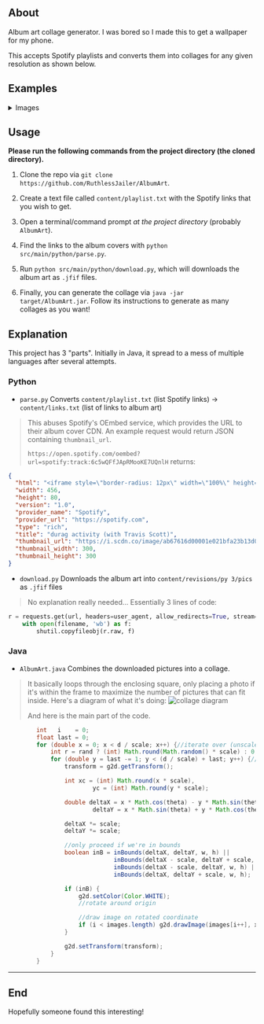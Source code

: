 ## About

Album art collage generator.
I was bored so I made this to get a wallpaper for my phone.

This accepts Spotify playlists and converts them into collages for any given resolution as shown below.

## Examples

<details>
  <summary>Images</summary>

Desktop:
![1920x1080](https://imgur.com/H0xwMM6.png)

---

Mobile:
![iPhone](https://imgur.com/Vbbk7r1.png)

---

Square:
![1:1](https://imgur.com/64CIdxq.png)

</details>

## Usage
**Please run the following commands from the project directory (the cloned directory).**
1. Clone the repo via `git clone https://github.com/RuthlessJailer/AlbumArt`.

2. Create a text file called `content/playlist.txt` with the Spotify links that you wish to get.

3. Open a terminal/command prompt _at the project directory_ (probably `AlbumArt`).
4. Find the links to the album covers with `python src/main/python/parse.py`.
5. Run `python src/main/python/download.py`, which will downloads the album art as `.jfif` files.
6. Finally, you can generate the collage via `java -jar target/AlbumArt.jar`.
   Follow its instructions to generate as many collages as you want!


## Explanation
This project has 3 "parts".
Initially in Java, it spread to a mess of multiple languages after several attempts.
### Python
- `parse.py` Converts `content/playlist.txt` (list Spotify links) -> `content/links.txt` (list of links to album art)

> This abuses Spotify's OEmbed service, which provides the URL to their album cover CDN.
An example request would return JSON containing `thumbnail_url`.
> 
> `https://open.spotify.com/oembed?url=spotify:track:6c5wQFfJApRMooKE7UQnlH`
> returns:
```json
{
  "html": "<iframe style=\"border-radius: 12px\" width=\"100%\" height=\"80\" title=\"Spotify Embed: durag activity (with Travis Scott)\" frameborder=\"0\" allowfullscreen allow=\"autoplay; clipboard-write; encrypted-media; fullscreen; picture-in-picture\" src=\"https://open.spotify.com/embed/track/6c5wQFfJApRMooKE7UQnlH?utm_source=oembed\"></iframe>",
  "width": 456,
  "height": 80,
  "version": "1.0",
  "provider_name": "Spotify",
  "provider_url": "https://spotify.com",
  "type": "rich",
  "title": "durag activity (with Travis Scott)",
  "thumbnail_url": "https://i.scdn.co/image/ab67616d00001e021bfa23b13d0504fb90c37b39", # bingo!
  "thumbnail_width": 300,
  "thumbnail_height": 300
}
```

- `download.py` Downloads the album art into `content/revisions/py 3/pics` as `.jfif` files

> No explanation really needed... Essentially 3 lines of code:
```python
r = requests.get(url, headers=user_agent, allow_redirects=True, stream=True)
    with open(filename, 'wb') as f:
        shutil.copyfileobj(r.raw, f)
```
### Java
- `AlbumArt.java` Combines the downloaded pictures into a collage.

> It basically loops through the enclosing square, only placing a photo if it's within the frame to maximize the number of pictures that can fit inside.
> Here's a diagram of what it's doing:
> ![collage diagram](https://imgur.com/pRiwjHv.png)
> 
> And here is the main part of the code.
```java
		int   i    = 0;
		float last = 0;
		for (double x = 0; x < d / scale; x++) {//iterate over (unscaled) X from a little outside {-(d/scale)/2} until the diagonal {d/scale}
			int r = rand ? (int) Math.round(Math.random() * scale) : 0;
			for (double y = last -= 1; y < (d / scale) + last; y++) {//iterate over (unscaled) Y, staring further outside each time in order to fill the rect
				transform = g2d.getTransform();

				int xc = (int) Math.round(x * scale),
						yc = (int) Math.round(y * scale);

				double deltaX = x * Math.cos(theta) - y * Math.sin(theta),
						deltaY = x * Math.sin(theta) + y * Math.cos(theta);

				deltaX *= scale;
				deltaY *= scale;

				//only proceed if we're in bounds
				boolean inB = inBounds(deltaX, deltaY, w, h) ||
							  inBounds(deltaX - scale, deltaY + scale, w, h) ||
							  inBounds(deltaX - scale, deltaY, w, h) ||
							  inBounds(deltaX, deltaY + scale, w, h);

				if (inB) {
					g2d.setColor(Color.WHITE);
					//rotate around origin

					//draw image on rotated coordinate
					if (i < images.length) g2d.drawImage(images[i++], xc, yc + r, scale, scale, null);
				}

				g2d.setTransform(transform);
			}
		}
```

---

## End
Hopefully someone found this interesting!
